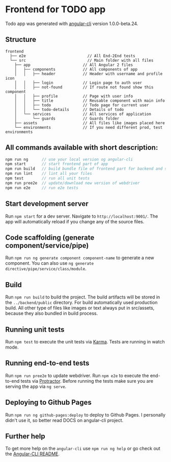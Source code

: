 # Frontend for TODO app

Todo app was generated with [angular-cli](https://github.com/angular/angular-cli) version 1.0.0-beta.24.

## Structure

	frontend
      ├── e2e                           // All End-2End tests
      └── src                           // Main folder with all files
        ├── app                       // All Angular 2 files
        │   ├── components            // All components of app
        │   │   ├── header            // Header with username and profile icon
        │   │   ├── login             // Login page to auth user
        │   │   ├── not-found         // If route not found show this component
        │   │   ├── profile           // Page with user info
        │   │   ├── title             // Reusable component with main info
        │   │   ├── todo              // Todo page for current user
        │   │   └── todo-details      // Details of todo
        │   └── services              // All services of application
        │       └── guards            // Guards folder
        ├── assets                    // All files like images placed here
        └── environments              // If you need different prod, test environments


## All commands available with short description:

```js
npm run ng      // use your local version og angular-cli
npm start       // start frontend part of app
npm run build   // build bundle file of frontend part for backend and save in public folder
npm run lint    // lint all your files
npm test        // run all unit tests
npm run pree2e  // update/download new version of webdriver 
npm run e2e     // run e2e tests
```

## Start development server

Run `npm start` for a dev server. Navigate to `http://localhost:9001/`. The app will automatically reload if you change any of the source files.

## Code scaffolding (generate component/service/pipe)

Run `npm run ng generate component component-name` to generate a new component. You can also use `ng generate directive/pipe/service/class/module`.

## Build

Run `npm run build` to build the project. The build artifacts will be stored in the `../backend/public` directory. For build automatically used production build.
All other type of files like images or text always put in src/assets, because they also bundled in build process.

## Running unit tests

Run `npm test` to execute the unit tests via [Karma](https://karma-runner.github.io).
Tests are running in watch mode.

## Running end-to-end tests

Run `npm run pree2e` to update webdriver.
Run `npm e2e` to execute the end-to-end tests via [Protractor](http://www.protractortest.org/).
Before running the tests make sure you are serving the app via `ng serve`.

## Deploying to Github Pages

Run `npm run ng github-pages:deploy` to deploy to Github Pages.
I personally didn't use it, so better read DOCS on angular-cli project.

## Further help

To get more help on the `angular-cli` use `npm run ng help` or go check out the [Angular-CLI README](https://github.com/angular/angular-cli/blob/master/README.md).

